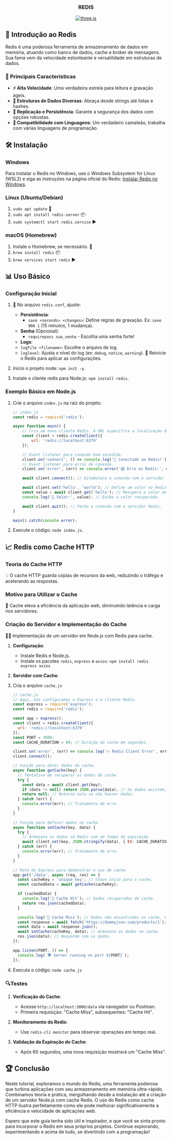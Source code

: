 <div align="center">
  <h3 align="center">REDIS</h3>
  <div>
  <a href="https://bgcp.vercel.app/article/3814706f-d7c9-456d-9fc4-2e389b1318e6">
  <img src="https://img.shields.io/badge/Download PDF (ENGLISH)-black?style=for-the-badge&logoColor=white&color=000000" alt="three.js" />
  </a>
  </div>
</div>

## 🚀 Introdução ao Redis

Redis é uma poderosa ferramenta de armazenamento de dados em memória, atuando como banco de dados, cache e broker de mensagens. Sua fama vem da velocidade estonteante e versatilidade em estruturas de dados.

### 🌟 Principais Características

- **⚡ Alta Velocidade**: Uma verdadeira estrela para leitura e gravação ágeis.
- **🧩 Estruturas de Dados Diversas**: Abraça desde strings até listas e hashes.
- **🔐 Replicação e Persistência**: Garante a segurança dos dados com opções robustas.
- **🤝 Compatibilidade com Linguagens**: Um verdadeiro camaleão, trabalha com várias linguagens de programação.

## 🛠️ Instalação

### Windows

Para instalar o Redis no Windows, use o Windows Subsystem for Linux (WSL2) e siga as instruções na página oficial do Redis: [Instalar Redis no Windows](https://redis.io/docs/install/install-redis/install-redis-on-windows/).

### Linux (Ubuntu/Debian)

1. `sudo apt update` 🔄
2. `sudo apt install redis-server` 📦
3. `sudo systemctl start redis.service` ▶️

### macOS (Homebrew)

1. Instale o Homebrew, se necessário. 🍺
2. `brew install redis` 📦
3. `brew services start redis` ▶️

## 📊 Uso Básico

### Configuração Inicial

1. 🔧 No arquivo `redis.conf`, ajuste:
    - **Persistência**:
      - `save <seconds> <changes>`: Define regras de gravação. Ex: `save 900 1` (15 minutos, 1 mudança).
    - **Senha** (Opcional):
      - `requirepass sua_senha` - Escolha uma senha forte!
    - **Logs**:
    - `logfile <filename>`: Escolhe o arquivo de log.
    - `loglevel`: Ajusta o nível do log (ex: `debug`, `notice`, `warning`).
    🔄 Reinicie o Redis para aplicar as configurações.

2. Inicio o projeto node: `npm init -y`.
3. Instale o cliente redis para Node.js: `npm install redis`.

### Exemplo Básico em Node.js

1. Crie o arquivo `index.js` na raiz do projeto.

    ``` js
    // index.js
    const redis = require('redis');

    async function main() {
        // Cria um novo cliente Redis. A URL especifica a localização do servidor Redis.
        const client = redis.createClient({
            url: 'redis://localhost:6379'
        });

        // Event listener para conexão bem-sucedida.
        client.on('connect', () => console.log('🎉 Conectado ao Redis!'));
        // Event listener para erros de conexão.
        client.on('error', (err) => console.error('😱 Erro no Redis:', err));

        await client.connect(); // Estabelece a conexão com o servidor Redis.

        await client.set('hello', 'world'); // Define um valor no Redis.
        const value = await client.get('hello'); // Recupera o valor do Redis.
        console.log('💬 Valor:', value); // Exibe o valor recuperado.

        await client.quit(); // Fecha a conexão com o servidor Redis.
    }

    main().catch(console.error);
    ```

2. Execute o código: `node index.js`.

## 📈 Redis como Cache HTTP

### Teoria do Cache HTTP

💡 O cache HTTP guarda cópias de recursos da web, reduzindo o tráfego e acelerando as respostas.

### Motivo para Utilizar o Cache

🚀 Cache eleva a eficiência da aplicação web, diminuindo latência e carga nos servidores.

### Criação do Servidor e Implementação do Cache

👨‍💻 Implementação de um servidor em Node.js com Redis para cache.

1. **Configuração**:

    - Instale Redis e Node.js.
    - Instale os pacotes `redis`, `express` e `axios`: `npm install redis express axios`

2. **Servidor com Cache**:
3. Cria o arquivo `cache.js`

    ```js
    // cache.js
    // Aqui, nós configuramos o Express e o cliente Redis.
    const express = require('express');
    const redis = require('redis');

    const app = express();
    const client = redis.createClient({
      url: 'redis://localhost:6379'
    });
    const PORT = 3000;
    const CACHE_DURATION = 60; // Duração do cache em segundos.

    client.on('error', (err) => console.log('🔥 Redis Client Error', err));
    client.connect();

    // Função para obter dados do cache.
    async function getCache(key) {
      // Tentativa de recuperar os dados do cache.
      try {
        const data = await client.get(key);
        if (data != null) return JSON.parse(data); // Se dados existem, retorna-os.
        return null; // Retorna nulo se não houver dados.
      } catch (err) {
        console.error(err); // Tratamento de erro.
      }
    }

    // Função para definir dados no cache.
    async function setCache(key, data) {
      try {
        // Armazena os dados no Redis com um tempo de expiração.
        await client.set(key, JSON.stringify(data), { EX: CACHE_DURATION });
      } catch (err) {
        console.error(err); // Tratamento de erro.
      }
    }

    // Rota do Express para demonstrar o uso de cache.
    app.get('/data', async (req, res) => {
      const cacheKey = 'unique_key'; // Chave única para o cache.
      const cachedData = await getCache(cacheKey);

      if (cachedData) {
        console.log('🚀 Cache Hit'); // Dados recuperados do cache.
        return res.json(cachedData);
      }

      console.log('💨 Cache Miss'); // Dados não encontrados no cache, requisição feita à fonte.
      const response = await fetch('https://dummyjson.com/products/1');
      const data = await response.json();
      await setCache(cacheKey, data); // Armazena os dados no cache.
      res.json(data); // Responde com os dados.
    });

    app.listen(PORT, () => {
      console.log(`🌍 Server running on port ${PORT}`);
    });

    ```

4. Executa o código: `node cache.js`

### 🔍Testes

1. **Verificação do Cache**:

    - Acesse `http://localhost:3000/data` via navegador ou Postman.
    - Primeira requisição: "Cache Miss", subsequentes: "Cache Hit".

2. **Monitoramento do Redis**:

    - Use `redis-cli monitor` para observar operações em tempo real.

3. **Validação da Expiração do Cache**:

    - Após 60 segundos, uma nova requisição mostrará um "Cache Miss".

## 🏆 Conclusão

Neste tutorial, exploramos o mundo do Redis, uma ferramenta poderosa que turbina aplicações com seu armazenamento em memória ultra-rápido. Combinamos teoria e prática, mergulhando desde a instalação até a criação de um servidor Node.js com cache Redis. O uso do Redis como cache HTTP ilustra perfeitamente como ele pode melhorar significativamente a eficiência e velocidade de aplicações web.

Espero que este guia tenha sido útil e inspirador, e que você se sinta pronto para incorporar o Redis em seus próprios projetos. Continue explorando, experimentando e acima de tudo, se divertindo com a programação!

